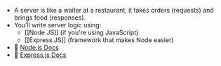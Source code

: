 - A server is like a waiter at a restaurant, it takes orders (requests) and brings food (responses).
- You’ll write server logic using:
    - [[Node JS]] (if you're using JavaScript)
    - [[Express JS]] (framework that makes Node easier)
- 🔗 [Node.js Docs](https://nodejs.org/en) 
- 🔗 [Express.js Docs](https://expressjs.com/)
